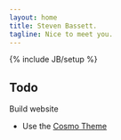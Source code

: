 ```yaml
---
layout: home
title: Steven Bassett.
tagline: Nice to meet you.
---
```

{% include JB/setup %}




## Todo

Build website

* Use the [Cosmo Theme](http://bootswatch.com/cosmo/#)


